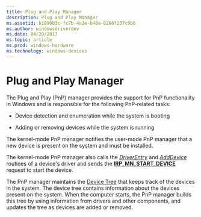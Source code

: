 ```yaml
---
title: Plug and Play Manager
description: Plug and Play Manager
ms.assetid: b1890b3c-fc7b-4a2e-b48a-8266f237c9b6
ms.author: windowsdriverdev
ms.date: 04/20/2017
ms.topic: article
ms.prod: windows-hardware
ms.technology: windows-devices
---
```


# Plug and Play Manager


The Plug and Play (PnP) manager provides the support for PnP functionality in Windows and is responsible for the following PnP-related tasks:

-   Device detection and enumeration while the system is booting

-   Adding or removing devices while the system is running

The kernel-mode PnP manager notifies the user-mode PnP manager that a new device is present on the system and must be installed.

The kernel-mode PnP manager also calls the [*DriverEntry*](https://msdn.microsoft.com/library/windows/hardware/ff544113) and [*AddDevice*](https://msdn.microsoft.com/library/windows/hardware/ff540521) routines of a device's driver and sends the [**IRP_MN_START_DEVICE**](https://msdn.microsoft.com/library/windows/hardware/ff551749) request to start the device.

The PnP manager maintains the [Device Tree](https://msdn.microsoft.com/library/windows/hardware/ff543194) that keeps track of the devices in the system. The device tree contains information about the devices present on the system. When the computer starts, the PnP manager builds this tree by using information from drivers and other components, and updates the tree as devices are added or removed.

 

 





